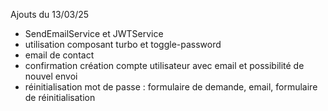 Ajouts du 13/03/25
- SendEmailService et JWTService
- utilisation composant turbo et toggle-password
- email de contact
- confirmation création compte utilisateur avec email et possibilité de nouvel envoi
- réinitialisation mot de passe : formulaire de demande, email, formulaire de réinitialisation
